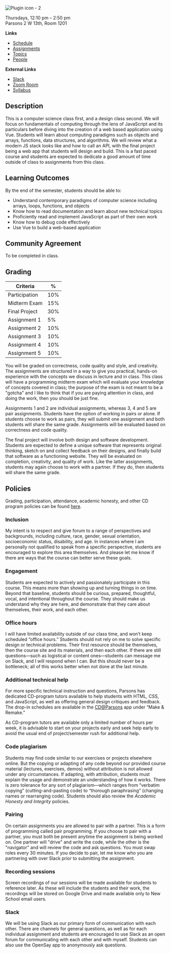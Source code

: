 ![Plugin icon - 2](https://user-images.githubusercontent.com/207651/186977711-6ffcf270-021a-45ab-88ea-476c54c90643.png)

Thursdays, 12:10 pm – 2:50 pm  
Parsons 2 W 13th, Room 1201

**Links**
- [Schedule](/schedule)
- [Assignments](/assignments)
- [Topics](/topics/)
- [People](/people)

**External Links**
- [Slack](https://f22cdstudiojavascript.slack.com/)
- [Zoom Room](https://NewSchool.zoom.us/j/92107063249?pwd=UXV0Q2hFVS9BTURhUFQzUER2WUR5dz09)
- [Syllabus](https://docs.google.com/document/d/1K5fLvBNo-sZWHB_io8dgejSMjkcMhO2hrhsK_sJQJtM/edit?usp=sharing)

## Description
This is a computer science class first, and a design class second. We will focus on fundamentals of computing through the lens of JavaScript and its particulars before diving into the creation of a web based application using Vue. Students will learn about computing paradigms such as objects and arrays, functions, data structures, and algorithms. We will review what a modern JS stack looks like and how to call an API, with the final project being a web app that students will design and build. This is a fast paced course and students are expected to dedicate a good amount of time outside of class to assignments from this class.

## Learning Outcomes
By the end of the semester, students should be able to:
- Understand contemporary paradigms of computer science including arrays, loops, functions, and objects
- Know how to read documentation and learn about new technical topics
- Proficiently read and implement JavaScript as part of their own work 
- Know how to debug code effectively
- Use Vue to build a web-based application

## Community Agreement
To be completed in class.

## Grading

|Criteria|%|
|---|---|
|Participation |10%|
|Midterm Exam  |15%|
|Final Project |30%|
|Assignment 1  |5% |
|Assignment 2  |10%|
|Assignment 3  |10%|
|Assignment 4  |10%|
|Assignment 5  |10%|

You will be graded on correctness, code quality and style, and creativity. The assignments are structured in a way to give you practical, hands-on experience with the concepts we discuss in lecture and in class. This class will have a programming midterm exam which will evaluate your knowledge of concepts covered in class; the purpose of the exam is not meant to be a "gotcha" and I like to think that if you are paying attention in class, and doing the work, then you should be just fine.

Assignments 1 and 2 are individual assignments, whereas 3, 4 and 5 are pair assignments. Students have the option of working in pairs or alone. If students choose to work as pairs, they will submit one assignment and both students will share the same grade. Assignments will be evaluated based on correctness and code quality.

The final project will involve both design and software development. Students are expected to define a unique software that represents original thinking, sketch on and collect feedback on their designs, and finally build that software as a functioning website. They will be evaluated on completion, creativity, and quality of work. Like the latter assignments, students may again choose to work with a partner. If they do, then students will share the same grade.


## Policies

Grading, participation, attendance, academic honesty, and other CD program policies can be found [here](https://docs.google.com/document/d/1u358io8doX_SVVMGqIM_oH5V0OIccneYu4Ww-uE55QM/edit).


### Inclusion

My intent is to respect and give forum to a range of perspectives and backgrounds, including culture, race, gender, sexual orientation, socioeconomic status, disability, and age. In instances where I am personally not qualified to speak from a specific perspective, students are encouraged to explore this area themselves. And please let me know if there are ways that the course can better serve these goals.


### Engagement

Students are expected to actively and passionately participate in this course. This means more than showing up and turning things in on time. Beyond that baseline, students should be curious, prepared, thoughtful, vocal, and intentional throughout the course. They should make us understand why they are here, and demonstrate that they care about themselves, their work, and each other.


### Office hours

I will have limited availability outside of our class time, and won’t keep scheduled “office hours.” Students should not rely on me to solve specific design or technical problems. Their first resource should be themselves, then the course site and its materials, and then each other. If there are still questions—such as logistical or content ones—students can message me on Slack, and I will respond when I can. But this should never be a bottleneck; all of this works better when not done at the last minute.


### Additional technical help

For more specific technical instruction and questions, Parsons has dedicated CD-program tutors available to help students with HTML, CSS, and JavaScript, as well as offering general design critiques and feedback. The drop-in schedules are available in the [CD@Parsons](https://cdparsons.glideapp.io) app under “Make & Remake.” 

As CD-program tutors are available only a limited number of hours per week, it is advisable to start on your projects early and seek help early to avoid the usual end of project/semester rush for additional help.


### Code plagiarism

Students may find code similar to our exercises or projects elsewhere online. But the copying or adapting of any code beyond our provided course material (lectures, exercises, demos) without attribution is not allowed under any circumstances. If adapting, with attribution, students must explain the usage and demonstrate an understanding of how it works. There is zero tolerance for any sort of plagiarism—which ranges from “verbatim copying” (cutting-and-pasting code) to “thorough paraphrasing” (changing names or rearranging code). Students should also review the _Academic Honesty and Integrity_ policies.


### Pairing

On certain assignments you are allowed to pair with a partner. This is a form of programming called pair programming. If you choose to pair with a partner, you must both be present anytime the assignment is being worked on. One partner will "drive" and write the code, while the other is the "navigator" and will review the code and ask questions. You must swap roles every 30 minutes. If you decide to pair, let me know who you are partnering with over Slack prior to submitting the assignment.


### Recording sessions

Screen recordings of our sessions will be made available for students to reference later. As these will include the students and their work, the recordings will be stored on Google Drive and made available only to New School email users. 


### Slack

We will be using Slack as our primary form of communication with each other. There are channels for general questions, as well as for each individual assignment and students are encouraged to use Slack as an open forum for communicating with each other and with myself. Students can also use the OpenSay app to anonymously ask questions.
